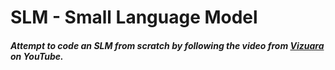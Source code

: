 # SLM - Small Language Model 

##### Attempt to code an SLM from scratch by following the video from [Vizuara]([url](https://www.youtube.com/watch?v=pOFcwcwtv3k)) on YouTube.      
